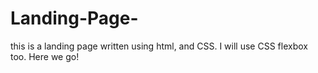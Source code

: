 # Landing-Page-
this is a landing page written using html, and CSS.
I will use CSS flexbox too.
Here we go! 
